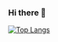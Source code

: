 ### Hi there 👋
[![Top Langs](https://github-readme-stats.vercel.app/api/top-langs/?username=erikizan&layout=compact)](https://github.com/anuraghazra/github-readme-stats)
